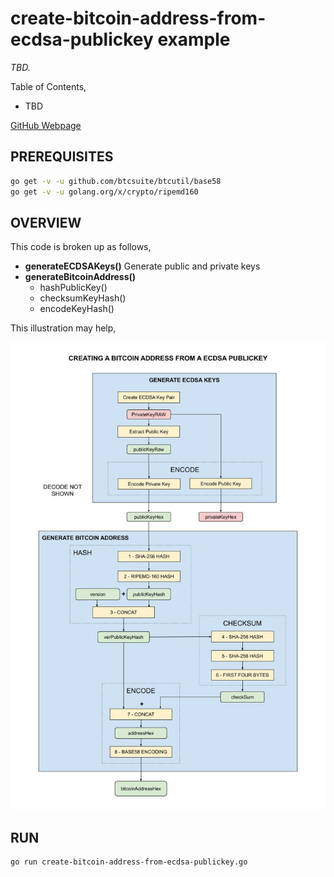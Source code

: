 # create-bitcoin-address-from-ecdsa-publickey example

_TBD._

Table of Contents,

* TBD

[GitHub Webpage](https://jeffdecola.github.io/my-go-examples/)

## PREREQUISITES

```bash
go get -v -u github.com/btcsuite/btcutil/base58
go get -v -u golang.org/x/crypto/ripemd160
```

## OVERVIEW

This code is broken up as follows,

* **generateECDSAKeys()** Generate public and private keys
* **generateBitcoinAddress()**
  * hashPublicKey()
  * checksumKeyHash()
  * encodeKeyHash()

This illustration may help,

![IMAGE - create-bitcoin-address-from-ecdsa-publickey - IMAGE](https://github.com/JeffDeCola/my-go-examples/blob/master/docs/pics/create-bitcoin-address-from-ecdsa-publickey.jpg)

## RUN

```bash
go run create-bitcoin-address-from-ecdsa-publickey.go
```
